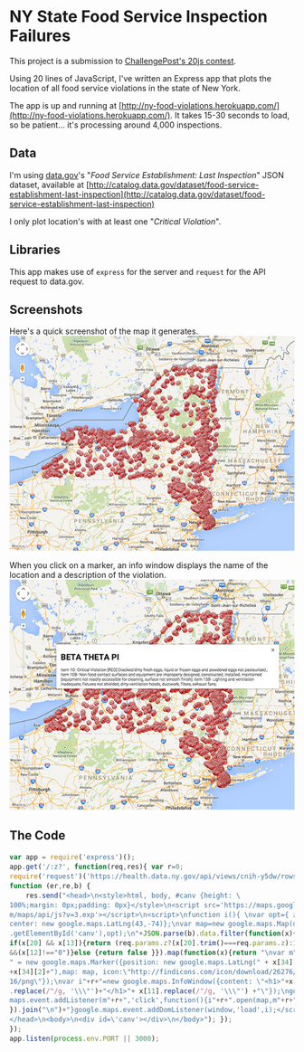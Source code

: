 # NY State Food Service Inspection Failures

This project is a submission to [ChallengePost's 20js contest](http://20js.challengepost.com/).

Using 20 lines of JavaScript, I've written an Express app that plots the location of all food service violations in the state of New York. 

The app is up and running at [http://ny-food-violations.herokuapp.com/](http://ny-food-violations.herokuapp.com/). It takes 15-30 seconds to load, so be patient... it's processing around 4,000 inspections. 

## Data

I'm using [data.gov](https://www.data.gov)'s "*Food Service Establishment: Last Inspection*" JSON dataset, available at [http://catalog.data.gov/dataset/food-service-establishment-last-inspection](http://catalog.data.gov/dataset/food-service-establishment-last-inspection)

I only plot location's with at least one "*Critical Violation*".

## Libraries

This app makes use of `express` for the server and `request` for the API request to data.gov.

## Screenshots 

Here's a quick screenshot of the map it generates. 
![](./screenshot1.png)

When you click on a marker, an info window displays the name of the location and a description of the violation. 
![](./screenshot2.png)

## The Code

```js
var app = require('express')(); 
app.get('/:z?', function(req,res){ var r=0;
require('request')('https://health.data.ny.gov/api/views/cnih-y5dw/rows.json', 
function (er,re,b) {
	res.send("<head>\n<style>html, body, #canv {height: \
100%;margin: 0px;padding: 0px}</style>\n<script src='https://maps.googleapis.co\
m/maps/api/js?v=3.exp'></script>\n<script>\nfunction i(){ \nvar opt={ zoom: 7, \
center: new google.maps.LatLng(43,-74)};\nvar map=new google.maps.Map(document\
.getElementById('canv'),opt);\n"+JSON.parse(b).data.filter(function(x){ 
if(x[20] && x[13]){return (req.params.z?(x[20].trim()===req.params.z):1)
&&(x[12]!=="0")}else {return false }}).map(function(x){return "\nvar m"+(++r)+
" = new google.maps.Marker({position: new google.maps.LatLng(" + x[34][1] + "," 
+x[34][2]+"),map: map, icon:\"http://findicons.com/icon/download/26276/cancel2/\
16/png\"});\nvar i"+r+"=new google.maps.InfoWindow({content: \"<h1>"+x[8].trim()
.replace(/"/g, '\\\"')+"</h1>"+ x[11].replace(/"/g, '\\\"') +"\"});\ngoogle.\
maps.event.addListener(m"+r+",'click',function(){i"+r+".open(map,m"+r+");});"
}).join("\n")+"}google.maps.event.addDomListener(window,'load',i);</script>\n\
</head>\n<body>\n<div id=\'canv'></div>\n</body>"); }); 
});
app.listen(process.env.PORT || 3000);
```